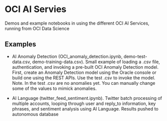 # OCI AI Servies
Demos and example notebooks in using the different OCI AI Services, running from OCI Data Science

## Examples
- AI Anomaly Detection (OCI_anomaly_detection.ipynb, demo-test-data.csv, demo-training-data.csv).
Small example of loading a .csv file, authentication, and invoking a pre-built OCI Anomaly Detection model. First, create an Anomaly Detection model using the Oracle console or build one using the REST APIs. Use the test .csv to invoke the model. Note. In the test .csv are no anomalies yet. You can manually change some of the values to mimick anomalies.

- AI Language (twitter_feed_sentiment.ipynb).
Twitter batch processing of multiple accounts, looping through user and reply_to information, key phrases, and sentiment analysis using AI Language. Results pushed to autonomous database
